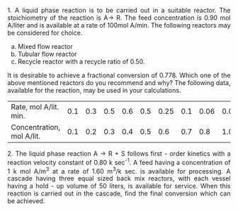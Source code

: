 <p style="text-align: justify;">
1. A liquid phase reaction is to be carried out in a suitable reactor. The stoichiometry of the reaction is A-> R. The feed concentration is 0.90 mol A/liter and is available at a rate of 100mol A/min. The following reactors may be considered for choice.</p>
<ol style="list-style-type: lower-alpha;">
<li>Mixed flow reactor</li>
<li>Tubular flow reactor</li>
<li>Recycle reactor with a recycle ratio of 0.50.</li>
</ol>
<p style="text-align: justify;">It is desirable to achieve a fractional conversion of 0.778. Which one of the above
mentioned reactors do you recommend and why? The following data, available for the reaction, may be used in your calculations.</p>


<table><tr>
<td>Rate,
mol A/lit. min.</td>
<td>0.1
</td><td>0.3
</td><td>0.5
</td><td>0.6
</td><td>0.5
</td><td>0.25</td><td>0.1</td><td>0.06</td><td>0.05</td></tr>
<tr>
<td>
Concentration,
mol A/lit.</td><td>0.1
</td><td>0.2
</td><td>0.3
</td><td>0.4
</td><td>0.5
</td>
<td>0.6
</td><td>0.7
</td><td>
0.8
</td><td>
1.0
</td></tr></table>
<p style="text-align: justify;">2.  The liquid phase reaction A
-> R + S follows first
-
order kinetics with a reaction velocity
constant of 0.80 k sec<sup>-1</sup>. A feed having a concentration of 1 k mol A/m<sup>3</sup>
at a rate of 1.60 m<sup>3</sup>/k
sec. is available for processing.
A cascade having three equal sized back mix reactors, with
each vessel having a hold - up volume of 50 liters, is available for service. When this reaction is carried out in the cascade, find the final conversion which can be achieved.</p>

